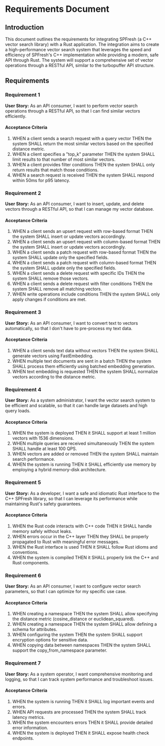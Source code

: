 # Requirements Document

## Introduction

This document outlines the requirements for integrating SPFresh (a C++ vector search library) with a Rust application. The integration aims to create a high-performance vector search system that leverages the speed and efficiency of SPFresh's C++ implementation while providing a modern, safe API through Rust. The system will support a comprehensive set of vector operations through a RESTful API, similar to the turbopuffer API structure.

## Requirements

### Requirement 1

**User Story:** As an API consumer, I want to perform vector search operations through a RESTful API, so that I can find similar vectors efficiently.

#### Acceptance Criteria

1. WHEN a client sends a search request with a query vector THEN the system SHALL return the most similar vectors based on the specified distance metric.
2. WHEN a client specifies a "top_k" parameter THEN the system SHALL limit results to that number of most similar vectors.
3. WHEN a client provides filter conditions THEN the system SHALL only return results that match those conditions.
4. WHEN a search request is received THEN the system SHALL respond within 50ms for p95 latency.

### Requirement 2

**User Story:** As an API consumer, I want to insert, update, and delete vectors through a RESTful API, so that I can manage my vector database.

#### Acceptance Criteria

1. WHEN a client sends an upsert request with row-based format THEN the system SHALL insert or update vectors accordingly.
2. WHEN a client sends an upsert request with column-based format THEN the system SHALL insert or update vectors accordingly.
3. WHEN a client sends a patch request with row-based format THEN the system SHALL update only the specified fields.
4. WHEN a client sends a patch request with column-based format THEN the system SHALL update only the specified fields.
5. WHEN a client sends a delete request with specific IDs THEN the system SHALL remove those vectors.
6. WHEN a client sends a delete request with filter conditions THEN the system SHALL remove all matching vectors.
7. WHEN write operations include conditions THEN the system SHALL only apply changes if conditions are met.

### Requirement 3

**User Story:** As an API consumer, I want to convert text to vectors automatically, so that I don't have to pre-process my text data.

#### Acceptance Criteria

1. WHEN a client sends text data without vectors THEN the system SHALL generate vectors using FastEmbedding.
2. WHEN multiple text documents are sent in a batch THEN the system SHALL process them efficiently using batched embedding generation.
3. WHEN text embedding is requested THEN the system SHALL normalize vectors according to the distance metric.

### Requirement 4

**User Story:** As a system administrator, I want the vector search system to be efficient and scalable, so that it can handle large datasets and high query loads.

#### Acceptance Criteria

1. WHEN the system is deployed THEN it SHALL support at least 1 million vectors with 1536 dimensions.
2. WHEN multiple queries are received simultaneously THEN the system SHALL handle at least 100 QPS.
3. WHEN vectors are added or removed THEN the system SHALL maintain search performance.
4. WHEN the system is running THEN it SHALL efficiently use memory by employing a hybrid memory-disk architecture.

### Requirement 5

**User Story:** As a developer, I want a safe and idiomatic Rust interface to the C++ SPFresh library, so that I can leverage its performance while maintaining Rust's safety guarantees.

#### Acceptance Criteria

1. WHEN the Rust code interacts with C++ code THEN it SHALL handle memory safely without leaks.
2. WHEN errors occur in the C++ layer THEN they SHALL be properly propagated to Rust with meaningful error messages.
3. WHEN the Rust interface is used THEN it SHALL follow Rust idioms and conventions.
4. WHEN the system is compiled THEN it SHALL properly link the C++ and Rust components.

### Requirement 6

**User Story:** As an API consumer, I want to configure vector search parameters, so that I can optimize for my specific use case.

#### Acceptance Criteria

1. WHEN creating a namespace THEN the system SHALL allow specifying the distance metric (cosine_distance or euclidean_squared).
2. WHEN creating a namespace THEN the system SHALL allow defining a schema for attributes.
3. WHEN configuring the system THEN the system SHALL support encryption options for sensitive data.
4. WHEN copying data between namespaces THEN the system SHALL support the copy_from_namespace parameter.

### Requirement 7

**User Story:** As a system operator, I want comprehensive monitoring and logging, so that I can track system performance and troubleshoot issues.

#### Acceptance Criteria

1. WHEN the system is running THEN it SHALL log important events and errors.
2. WHEN API requests are processed THEN the system SHALL track latency metrics.
3. WHEN the system encounters errors THEN it SHALL provide detailed error information.
4. WHEN the system is deployed THEN it SHALL expose health check endpoints.